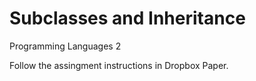 # Subclasses and Inheritance
Programming Languages 2

Follow the assingment instructions in Dropbox Paper.

